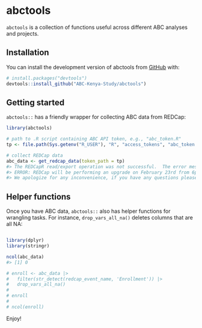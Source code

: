 
<!-- README.md is generated from README.Rmd. Please edit that file -->

# abctools

<!-- badges: start -->
<!-- badges: end -->

`abctools` is a collection of functions useful across different ABC
analyses and projects.

## Installation

You can install the development version of abctools from
[GitHub](https://github.com/) with:

``` r
# install.packages("devtools")
devtools::install_github("ABC-Kenya-Study/abctools")
```

## Getting started

`abctools::` has a friendly wrapper for collecting ABC data from REDCap:

``` r
library(abctools)

# path to .R script containing ABC API token, e.g., "abc_token.R"
tp <- file.path(Sys.getenv("R_USER"), "R", "access_tokens", "abc_token.R")

# collect REDCap data
abc_data <- get_redcap_data(token_path = tp)
#> The REDCapR read/export operation was not successful.  The error message was:
#> ERROR: REDCap will be performing an upgrade on February 23rd from 6pm to 11pm.
#> We apologize for any inconvenience, if you have any questions please contact the REDCap administrator at redcaphelp@uw.edu Thank you for you patience.
```

## Helper functions

Once you have ABC data, `abctools::` also has helper functions for
wrangling tasks. For instance, `drop_vars_all_na()` deletes columns that
are all NA:

``` r

library(dplyr)
library(stringr)

ncol(abc_data)
#> [1] 0

# enroll <- abc_data |>
#   filter(str_detect(redcap_event_name, 'Enrollment')) |>
#   drop_vars_all_na()
# 
# enroll
# 
# ncol(enroll)
```

Enjoy!
